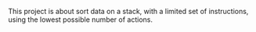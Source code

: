 This project is about sort data on a stack, with a limited set of instructions, using
the lowest possible number of actions.
